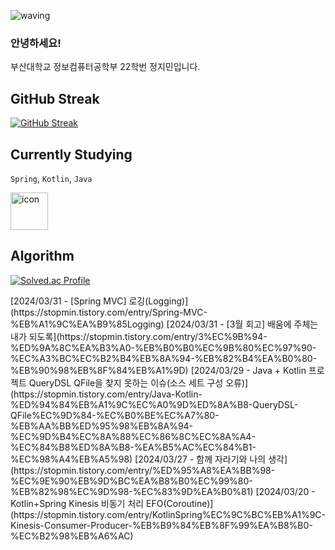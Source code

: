 
![waving](https://capsule-render.vercel.app/api?type=waving&height=200&text=Welcome%20to%20Stopmin%20Github👋&fontAlign=70&color=gradient&fontSize=30)

### 안녕하세요!
부산대학교 정보컴퓨터공학부 22학번 정지민입니다.


<!--[![Typing SVG](https://readme-typing-svg.demolab.com?font=Fira+Code&pause=1000&color=000000&repeat=false&width=435&height=50&lines=저는+정지민입니다😀)](https://git.io/typing-svg)
[![Top Langs](https://github-readme-stats.vercel.app/api/top-langs/?username=stopmin)](https://github.com/stopmin/github-readme-stats)-->


## GitHub Streak

[![GitHub Streak](https://streak-stats.demolab.com?user=Stopmin&theme=onedark-duo)](https://git.io/streak-stats)


## Currently Studying

`Spring`, `Kotlin`, `Java`

<div style="display: flex; align-items: flex-start;">
  <img src="https://techstack-generator.vercel.app/java-icon.svg" alt="icon" width="60" height="60" />
</div>

 
## Algorithm
[![Solved.ac Profile](http://mazassumnida.wtf/api/v2/generate_badge?boj=geemin2514)](https://solved.ac/geemin2514/)
  


<!-- <img src="https://techstack-generator.vercel.app/python-icon.svg" alt="icon" width="44" height="44" /> --!>
<!-- <img src="https://techstack-generator.vercel.app/js-icon.svg" alt="icon" width="60" height="60" /> &nbsp --!>


[2024/03/31 - [Spring MVC] 로깅(Logging)](https://stopmin.tistory.com/entry/Spring-MVC-%EB%A1%9C%EA%B9%85Logging)  
[2024/03/31 - [3월 회고] 배움에 주체는 내가 되도록](https://stopmin.tistory.com/entry/3%EC%9B%94-%ED%9A%8C%EA%B3%A0-%EB%B0%B0%EC%9B%80%EC%97%90-%EC%A3%BC%EC%B2%B4%EB%8A%94-%EB%82%B4%EA%B0%80-%EB%90%98%EB%8F%84%EB%A1%9D)  
[2024/03/29 - Java + Kotlin 프로젝트 QueryDSL QFile을 찾지 못하는 이슈(소스 세트 구성 오류)](https://stopmin.tistory.com/entry/Java-Kotlin-%ED%94%84%EB%A1%9C%EC%A0%9D%ED%8A%B8-QueryDSL-QFile%EC%9D%84-%EC%B0%BE%EC%A7%80-%EB%AA%BB%ED%95%98%EB%8A%94-%EC%9D%B4%EC%8A%88%EC%86%8C%EC%8A%A4-%EC%84%B8%ED%8A%B8-%EA%B5%AC%EC%84%B1-%EC%98%A4%EB%A5%98)  
[2024/03/27 - 함께 자라기와 나의 생각](https://stopmin.tistory.com/entry/%ED%95%A8%EA%BB%98-%EC%9E%90%EB%9D%BC%EA%B8%B0%EC%99%80-%EB%82%98%EC%9D%98-%EC%83%9D%EA%B0%81)  
[2024/03/20 - Kotlin+Spring Kinesis 비동기 처리 EFO(Coroutine)](https://stopmin.tistory.com/entry/KotlinSpring%EC%9C%BC%EB%A1%9C-Kinesis-Consumer-Producer-%EB%B9%84%EB%8F%99%EA%B8%B0-%EC%B2%98%EB%A6%AC)  
